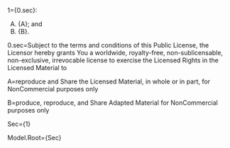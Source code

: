 1={0.sec}:<ol type='A'><li>{A}; and</li><li>{B}.</li></ol>

0.sec=Subject to the terms and conditions of this Public License, the Licensor hereby grants You a worldwide, royalty-free, non-sublicensable, non-exclusive, irrevocable license to exercise the Licensed Rights in the Licensed Material to

A=reproduce and Share the Licensed Material, in whole or in part, for NonCommercial purposes only

B=produce, reproduce, and Share Adapted Material for NonCommercial purposes only

Sec={1}

Model.Root={Sec}